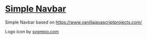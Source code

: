 # [Simple Navbar](https://simple-navbar-chausme.netlify.app)

Simple Navbar based on https://www.vanillajavascriptprojects.com/

Logo icon by [svgrepo.com](https://svgrepo.com)
